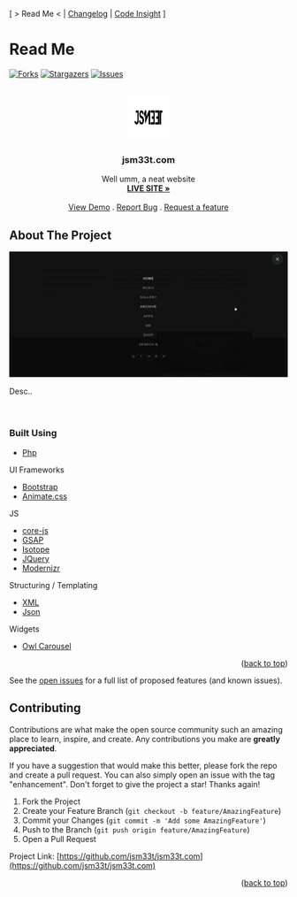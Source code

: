 [ > Read Me < | [Changelog](changelog.md) | [Code Insight](code_insight.md) ]

# Read Me
<div id="top"></div>

<!--
*** Thanks for checking out the Best-README-Template. If you have a suggestion
*** that would make this better, please fork the repo and create a pull request
*** or simply open an issue with the tag "enhancement".
*** Don't forget to give the project a star!
*** Thanks again! Now go create something AMAZING! :D
-->



<!-- PROJECT SHIELDS -->
<!--
*** I'm using markdown "reference style" links for readability.
*** Reference links are enclosed in brackets [ ] instead of parentheses ( ).
*** See the bottom of this document for the declaration of the reference variables
*** for contributors-url, forks-url, etc. This is an optional, concise syntax you may use.
*** https://www.markdownguide.org/basic-syntax/#reference-style-links
[![MIT License][license-shield]][license-url]
[![LinkedIn][linkedin-shield]][linkedin-url]
[![Contributors][contributors-shield]][contributors-url]
-->

[![Forks][forks-shield]][forks-url]
[![Stargazers][stars-shield]][stars-url]
[![Issues][issues-shield]][issues-url]

<!-- PROJECT LOGO -->
<br />
<div align="center">
  <a href="https://github.com/JSM33T/jsm33t.com">
    <img src="resources/images/j_logo_black.svg" alt="Logo" width="80" height="80">
  </a>

<h3 align="center">jsm33t.com</h3>

  <p align="center">
    Well umm, a neat website
    <br />
    <a href="https://jsm33t.com"><strong>LIVE SITE »</strong></a>
    <br />
    <br />
    <a href="https://github.com/jsm33t/jsm33t.com">View Demo</a>
    .
    <a href="https://github.com/jsm33t/jsm33t.com/issues">Report Bug</a>
    .
    <a href="https://github.com/jsm33t/jsm33t.com/issues">Request a feature</a>
  </p>
</div>


<!-- TABLE OF CONTENTS 
<details>
  <summary>Table of Contents</summary>
  <ol>
    <li>
      <a href="#about-the-project">About The Project</a>
      <ul>
        <li><a href="#built-with">Built With</a></li>
      </ul>
    </li>
    <li>
      <a href="#getting-started">Getting Started</a>
      <ul>
        <li><a href="#prerequisites">Prerequisites</a></li>
        <li><a href="#installation">Installation</a></li>
      </ul>
    </li>
    <li><a href="#usage">Usage</a></li>
    <li><a href="#roadmap">Roadmap</a></li>
    <li><a href="#contributing">Contributing</a></li>
    <li><a href="#license">License</a></li>
    <li><a href="#contact">Contact</a></li>
    <li><a href="#acknowledgments">Acknowledgments</a></li>
  </ol>
</details>

-->

<!-- ABOUT THE PROJECT -->
## About The Project

[![Product Name Screen Shot][product-screenshot]](https://jsm33t.com)

Desc..
<br><br><br>

### Built Using

* [Php](https://php.net/)

UI Frameworks
* [Bootstrap](https://getbootstrap.com)
* [Animate.css](https://animate.style/)

JS 
* [core-js](https://www.javascript.com/)
* [GSAP](https://greensock.com/gsap/)
* [Isotope](https://isotope.metafizzy.co/)
* [JQuery](https://jquery.com)
* [Modernizr](https://modernizr.com/)

Structuring / Templating
* [XML](https://en.wikipedia.org/wiki/XML)
* [Json](https://www.json.org/)

Widgets
* [Owl Carousel](https://owlcarousel2.github.io/OwlCarousel2/)


<p align="right">(<a href="#top">back to top</a>)</p>







See the [open issues](https://github.com/jsm33t/jsm33t.com/issues) for a full list of proposed features (and known issues).



<!-- CONTRIBUTING -->
## Contributing

Contributions are what make the open source community such an amazing place to learn, inspire, and create. Any contributions you make are **greatly appreciated**.

If you have a suggestion that would make this better, please fork the repo and create a pull request. You can also simply open an issue with the tag "enhancement".
Don't forget to give the project a star! Thanks again!

1. Fork the Project
2. Create your Feature Branch (`git checkout -b feature/AmazingFeature`)
3. Commit your Changes (`git commit -m 'Add some AmazingFeature'`)
4. Push to the Branch (`git push origin feature/AmazingFeature`)
5. Open a Pull Request



Project Link: [https://github.com/jsm33t/jsm33t.com](https://github.com/jsm33t/jsm33t.com)

<p align="right">(<a href="#top">back to top</a>)</p>



<!-- MARKDOWN LINKS & IMAGES -->
<!-- https://www.markdownguide.org/basic-syntax/#reference-style-links -->
[contributors-shield]: https://img.shields.io/github/contributors/jsm33t/jsm33t.com.svg?style=for-the-badge
[contributors-url]: https://github.com/jsm33t/jsm33t.com/graphs/contributors
[forks-shield]: https://img.shields.io/github/forks/jsm33t/jsm33t.com.svg?style=for-the-badge
[forks-url]: https://github.com/jsm33t/jsm33t.com/network/members
[stars-shield]: https://img.shields.io/github/stars/jsm33t/jsm33t.com.svg?style=for-the-badge
[stars-url]: https://github.com/jsm33t/jsm33t.com/stargazers
[issues-shield]: https://img.shields.io/github/issues/jsm33t/jsm33t.com.svg?style=for-the-badge
[issues-url]: https://github.com/jsm33t/jsm33t.com/issues


[product-screenshot]: resources/images/screenshot_a.png
[product-screenshot_music]: resources/images/screenshot_a.png
[product-screenshot_apps]: resources/images/screenshot_a.png